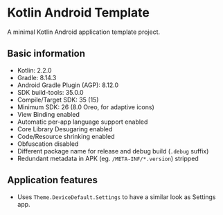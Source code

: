 # Kotlin Android Template

A minimal Kotlin Android application template project.

## Basic information

- Kotlin: 2.2.0
- Gradle: 8.14.3
- Android Gradle Plugin (AGP): 8.12.0
- SDK build-tools: 35.0.0
- Compile/Target SDK: 35 (15)
- Minimum SDK: 26 (8.0 Oreo, for adaptive icons)
- View Binding enabled
- Automatic per-app language support enabled
- Core Library Desugaring enabled
- Code/Resource shrinking enabled
- Obfuscation disabled
- Different package name for release and debug build (`.debug` suffix)
- Redundant metadata in APK (eg. `/META-INF/*.version`) stripped

## Application features

- Uses `Theme.DeviceDefault.Settings` to have a similar look as Settings app.
